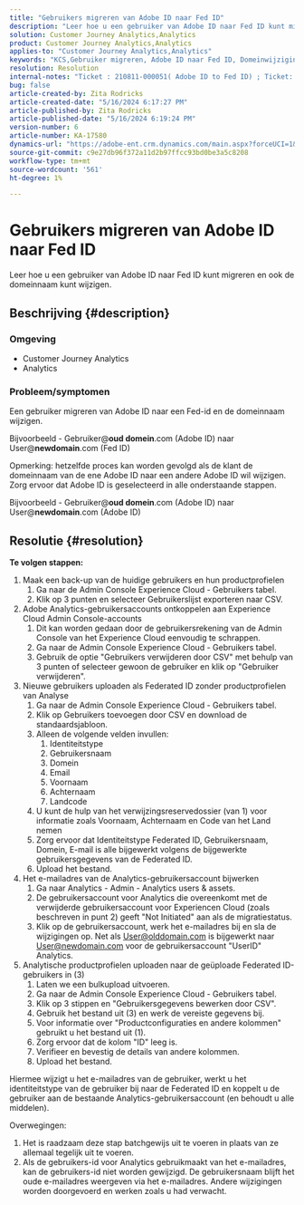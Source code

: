 ```yaml
---
title: "Gebruikers migreren van Adobe ID naar Fed ID"
description: "Leer hoe u een gebruiker van Adobe ID naar Fed ID kunt migreren en ook de domeinnaam kunt wijzigen."
solution: Customer Journey Analytics,Analytics
product: Customer Journey Analytics,Analytics
applies-to: "Customer Journey Analytics,Analytics"
keywords: "KCS,Gebruiker migreren, Adobe ID naar Fed ID, Domeinwijziging"
resolution: Resolution
internal-notes: "Ticket : 210811-000051( Adobe ID to Fed ID) ; Ticket: 210916-000306 (Adobe ID to Adobe ID)"
bug: false
article-created-by: Zita Rodricks
article-created-date: "5/16/2024 6:17:27 PM"
article-published-by: Zita Rodricks
article-published-date: "5/16/2024 6:19:24 PM"
version-number: 6
article-number: KA-17580
dynamics-url: "https://adobe-ent.crm.dynamics.com/main.aspx?forceUCI=1&pagetype=entityrecord&etn=knowledgearticle&id=75fa3a89-b013-ef11-9f89-6045bd0298d4"
source-git-commit: c9e27db96f372a11d2b97ffcc93bd0be3a5c8208
workflow-type: tm+mt
source-wordcount: '561'
ht-degree: 1%

---
```


# Gebruikers migreren van Adobe ID naar Fed ID


Leer hoe u een gebruiker van Adobe ID naar Fed ID kunt migreren en ook de domeinnaam kunt wijzigen.

## Beschrijving {#description}


### <b>Omgeving</b>

- Customer Journey Analytics
- Analytics




### <b>Probleem/symptomen</b>

Een gebruiker migreren van Adobe ID naar een Fed-id en de domeinnaam wijzigen.

Bijvoorbeeld - Gebruiker@<b>oud domein</b>.com (Adobe ID) naar User@<b>newdomain</b>.com (Fed ID)



Opmerking: hetzelfde proces kan worden gevolgd als de klant de domeinnaam van de ene Adobe ID naar een andere Adobe ID wil wijzigen. Zorg ervoor dat Adobe ID is geselecteerd in alle onderstaande stappen.

Bijvoorbeeld - Gebruiker@<b>oud domein</b>.com (Adobe ID) naar User@<b>newdomain</b>.com (Adobe ID)


## Resolutie {#resolution}

<b>Te volgen stappen:</b>
1. Maak een back-up van de huidige gebruikers en hun productprofielen
   1. Ga naar de Admin Console Experience Cloud - Gebruikers tabel.
   2. Klik op 3 punten en selecteer Gebruikerslijst exporteren naar CSV.
2. Adobe Analytics-gebruikersaccounts ontkoppelen aan Experience Cloud Admin Console-accounts
   1. Dit kan worden gedaan door de gebruikersrekening van de Admin Console van het Experience Cloud eenvoudig te schrappen.
   2. Ga naar de Admin Console Experience Cloud - Gebruikers tabel.
   3. Gebruik de optie &quot;Gebruikers verwijderen door CSV&quot; met behulp van 3 punten of selecteer gewoon de gebruiker en klik op &quot;Gebruiker verwijderen&quot;.
3. Nieuwe gebruikers uploaden als Federated ID zonder productprofielen van Analyse
   1. Ga naar de Admin Console Experience Cloud - Gebruikers tabel.
   2. Klik op Gebruikers toevoegen door CSV en download de standaardsjabloon.
   3. Alleen de volgende velden invullen:
      1. Identiteitstype
      2. Gebruikersnaam
      3. Domein
      4. Email
      5. Voornaam
      6. Achternaam
      7. Landcode
   4. U kunt de hulp van het verwijzingsreservedossier (van 1) voor informatie zoals Voornaam, Achternaam en Code van het Land nemen
   5. Zorg ervoor dat Identiteitstype Federated ID, Gebruikersnaam, Domein, E-mail is alle bijgewerkt volgens de bijgewerkte gebruikersgegevens van de Federated ID.
   6. Upload het bestand.
4. Het e-mailadres van de Analytics-gebruikersaccount bijwerken
   1. Ga naar Analytics - Admin - Analytics users &amp; assets.
   2. De gebruikersaccount voor Analytics die overeenkomt met de verwijderde gebruikersaccount voor Experiencen Cloud (zoals beschreven in punt 2) geeft &quot;Not Initiated&quot; aan als de migratiestatus.
   3. Klik op de gebruikersaccount, werk het e-mailadres bij en sla de wijzigingen op. Net als User@olddomain.com is bijgewerkt naar User@newdomain.com voor de gebruikersaccount &quot;UserID&quot; Analytics.
5. Analytische productprofielen uploaden naar de geüploade Federated ID-gebruikers in (3)
   1. Laten we een bulkupload uitvoeren.
   2. Ga naar de Admin Console Experience Cloud - Gebruikers tabel.
   3. Klik op 3 stippen en &quot;Gebruikersgegevens bewerken door CSV&quot;.
   4. Gebruik het bestand uit (3) en werk de vereiste gegevens bij.
   5. Voor informatie over &quot;Productconfiguraties en andere kolommen&quot; gebruikt u het bestand uit (1).
   6. Zorg ervoor dat de kolom &quot;ID&quot; leeg is.
   7. Verifieer en bevestig de details van andere kolommen.
   8. Upload het bestand.




Hiermee wijzigt u het e-mailadres van de gebruiker, werkt u het identiteitstype van de gebruiker bij naar de Federated ID en koppelt u de gebruiker aan de bestaande Analytics-gebruikersaccount (en behoudt u alle middelen).


Overwegingen:
1. Het is raadzaam deze stap batchgewijs uit te voeren in plaats van ze allemaal tegelijk uit te voeren.
2. Als de gebruikers-id voor Analytics gebruikmaakt van het e-mailadres, kan de gebruikers-id niet worden gewijzigd. De gebruikersnaam blijft het oude e-mailadres weergeven via het e-mailadres. Andere wijzigingen worden doorgevoerd en werken zoals u had verwacht.

